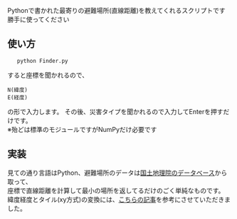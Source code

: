Pythonで書かれた最寄りの避難場所(直線距離)を教えてくれるスクリプトです 勝手に使ってください  
## 使い方
```
   python Finder.py
```
すると座標を聞かれるので、
```
N(緯度)
E(経度)
```
の形で入力します。
その後、災害タイプを聞かれるので入力してEnterを押すだけです。  
※殆どは標準のモジュールですがNumPyだけ必要です

## 実装
見ての通り言語はPython、避難場所のデータは[国土地理院のデータベース](http://maps.gsi.go.jp/development/ichiran.html#skhb)から取って、  
座標で直線距離を計算して最小の場所を返してるだけのごく単純なものです。
緯度経度とタイル(xy方式)の変換には、[こちらの記事](https://qiita.com/kobakou/items/4a5840542e74860a6b1b)を参考にさせていただきました。
